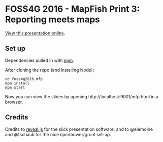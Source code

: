# FOSS4G 2016 -  MapFish Print 3: Reporting meets maps

[View this presentation online](http://tsauerwein.github.io/foss4g2016_mfp/mfp.html).

## Set up

Dependencies pulled in with [npm](https://npmjs.org/).

After cloning the repo (and installing Node):

    cd foss4g2016_mfp
    npm install
    npm start

Now you can view the slides by opening http://localhost:9001/mfp.html in a browser.

## Credits

Credits to [reveal.js](http://lab.hakim.se/reveal-js/) for the slick presentation software, and to @elemoine and @tschaub for the nice npm/bower/grunt set-up.
